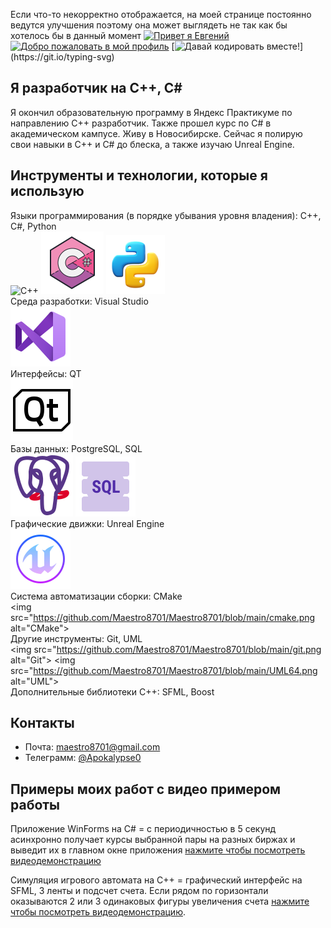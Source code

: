 Если что-то некорректно отображается, на моей странице постоянно ведутся улучшения поэтому она может выглядеть не так как бы хотелось бы в данный момент
[![Привет я Евгений](https://readme-typing-svg.demolab.com?font=Fira+Code&pause=1000&color=0E44FD&background=FF8B3A00&center=true&width=870&height=100&lines=Привет+я+Евгений)](https://git.io/typing-svg)
[![Добро пожаловать в мой профиль](https://readme-typing-svg.demolab.com?font=Fira+Code&pause=1000&color=00FF00&background=FF8B3A00&center=true&width=870&height=100&lines=Добро+пожаловать+в+мой+профиль)](https://git.io/typing-svg)
[![Давай кодировать вместе!](https://readme-typing-svg.demolab.com?font=Fira+Code&pause=1000&color=FF0000&background=FF8B3A00&center=true&width=870&height=100&lines=Давай+кодировать+вместе!)](https://git.io/typing-svg)
## Я разработчик на C++, C#
Я окончил образовательную программу в Яндекс Практикуме по направлению C++ разработчик. Также прошел курс по C# в академическом кампусе.
Живу в Новосибирске.
Сейчас я полирую свои навыки в C++ и C# до блеска, а также изучаю Unreal Engine.

## Инструменты и технологии, которые я использую
Языки программирования (в порядке убывания уровня владения): С++, С#, Python <br> 
<img src="https://github.com/Maestro8701/Maestro8701/blob/main/%D0%A1++.png?raw=true" alt="C++"> <img src="https://github.com/Maestro8701/Maestro8701/blob/main/C%23.png?raw=true" alt="C#"> <img src="https://github.com/Maestro8701/Maestro8701/blob/main/Python.png" alt="Python"> <br>
Среда разработки: Visual Studio <br> 
<img src="https://github.com/Maestro8701/Maestro8701/blob/main/visual_studio.png" alt="Visual Studio"> <br>
Интерфейсы: QT <br> 
<img src="https://github.com/Maestro8701/Maestro8701/blob/main/QT.png" alt="QT"> <br>
Базы данных: PostgreSQL, SQL <br> 
<img src="https://github.com/Maestro8701/Maestro8701/blob/main/postgresql.png" alt="PostgreSQL"> 
<img src="https://github.com/Maestro8701/Maestro8701/blob/main/SQL.png" alt="SQL"> <br>
Графические движки: Unreal Engine <br>
<img src="https://github.com/Maestro8701/Maestro8701/blob/main/unreal-engine.png" alt="Unreal Engine"> <br>
Система автоматизации сборки: CMake <br>
<img src="https://github.com/Maestro8701/Maestro8701/blob/main/cmake.png alt="CMake"> <br>
Другие инструменты: Git, UML <br>
<img src="https://github.com/Maestro8701/Maestro8701/blob/main/git.png alt="Git"> 
<img src="https://github.com/Maestro8701/Maestro8701/blob/main/UML64.png alt="UML"> <br>
Дополнительные библиотеки C++: SFML, Boost

## Контакты
- Почта: [maestro8701@gmail.com](maestro8701@gmail.com)
- Телеграмм: [@Apokalypse0](@Apokalypse0)

## Примеры моих работ с видео примером работы
Приложение WinForms на С# = с периодичностью в 5 секунд асинхронно получает курсы выбранной пары на разных биржах и выведит их в главном окне приложения [нажмите чтобы посмотреть видеодемонстрацию](https://youtu.be/N685u4717Wc)

Симуляция игрового автомата на С++ = графический интерфейс на SFML, 3 ленты и подсчет счета. Если рядом по горизонтали оказываются 2 или 3 одинаковых фигуры увеличения счета [нажмите чтобы посмотреть видеодемонстрацию](https://www.youtube.com/watch?v=rsspbTZuP6A&ab_channel=%D0%95%D0%B2%D0%B3%D0%B5%D0%BD%D0%B8%D0%B9%D0%90%D0%BD%D0%BA%D1%83%D1%86%D0%B0).



<!--
Размер иконок 100

**Maestro8701/Maestro8701** is a ✨ _special_ ✨ repository because its `README.md` (this file) appears on your GitHub profile.

Here are some ideas to get you started:

- 🔭 I’m currently working on ...
- 🌱 I’m currently learning ...
- 👯 I’m looking to collaborate on ...
- 🤔 I’m looking for help with ...
- 💬 Ask me about ...
- 📫 How to reach me: ...
- 😄 Pronouns: ...
- ⚡ Fun fact: ...
-->
